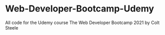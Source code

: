 # Web-Developer-Bootcamp-Udemy
All code for the Udemy course The Web Developer Bootcamp 2021 by Colt Steele
